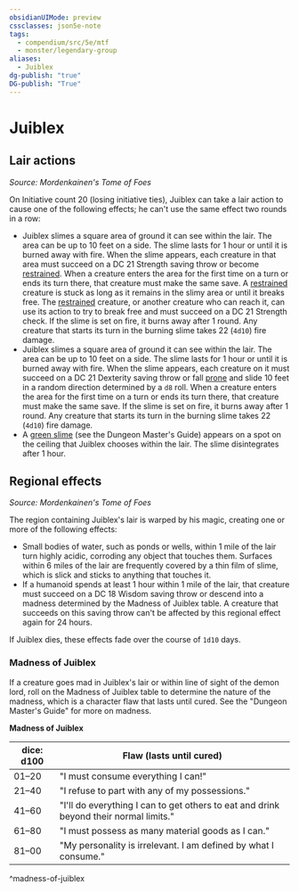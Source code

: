 ```yaml
---
obsidianUIMode: preview
cssclasses: json5e-note
tags:
  - compendium/src/5e/mtf
  - monster/legendary-group
aliases:
  - Juiblex
dg-publish: "true"
DG-publish: "True"
---
```

# Juiblex

## Lair actions
_Source: Mordenkainen's Tome of Foes_

On Initiative count 20 (losing initiative ties), Juiblex can take a lair action to cause one of the following effects; he can't use the same effect two rounds in a row:

- Juiblex slimes a square area of ground it can see within the lair. The area can be up to 10 feet on a side. The slime lasts for 1 hour or until it is burned away with fire. When the slime appears, each creature in that area must succeed on a DC 21 Strength saving throw or become [restrained](rules/conditions.md#restrained). When a creature enters the area for the first time on a turn or ends its turn there, that creature must make the same save. A [restrained](rules/conditions.md#restrained) creature is stuck as long as it remains in the slimy area or until it breaks free. The [restrained](rules/conditions.md#restrained) creature, or another creature who can reach it, can use its action to try to break free and must succeed on a DC 21 Strength check. If the slime is set on fire, it burns away after 1 round. Any creature that starts its turn in the burning slime takes 22 (`4d10`) fire damage.  
- Juiblex slimes a square area of ground it can see within the lair. The area can be up to 10 feet on a side. The slime lasts for 1 hour or until it is burned away with fire. When the slime appears, each creature on it must succeed on a DC 21 Dexterity saving throw or fall [prone](rules/conditions.md#prone) and slide 10 feet in a random direction determined by a `d8` roll. When a creature enters the area for the first time on a turn or ends its turn there, that creature must make the same save. If the slime is set on fire, it burns away after 1 round. Any creature that starts its turn in the burning slime takes 22 (`4d10`) fire damage.  
- A [green slime](compendium/traps-hazards/green-slime.md) (see the Dungeon Master's Guide) appears on a spot on the ceiling that Juiblex chooses within the lair. The slime disintegrates after 1 hour.  

## Regional effects
_Source: Mordenkainen's Tome of Foes_

The region containing Juiblex's lair is warped by his magic, creating one or more of the following effects:

- Small bodies of water, such as ponds or wells, within 1 mile of the lair turn highly acidic, corroding any object that touches them. Surfaces within 6 miles of the lair are frequently covered by a thin film of slime, which is slick and sticks to anything that touches it.  
- If a humanoid spends at least 1 hour within 1 mile of the lair, that creature must succeed on a DC 18 Wisdom saving throw or descend into a madness determined by the Madness of Juiblex table. A creature that succeeds on this saving throw can't be affected by this regional effect again for 24 hours.  

If Juiblex dies, these effects fade over the course of `1d10` days.

### Madness of Juiblex

If a creature goes mad in Juiblex's lair or within line of sight of the demon lord, roll on the Madness of Juiblex table to determine the nature of the madness, which is a character flaw that lasts until cured. See the "Dungeon Master's Guide" for more on madness.

**Madness of Juiblex**

| dice: d100 | Flaw (lasts until cured) |
|------------|--------------------------|
| 01–20 | "I must consume everything I can!" |
| 21–40 | "I refuse to part with any of my possessions." |
| 41–60 | "I'll do everything I can to get others to eat and drink beyond their normal limits." |
| 61–80 | "I must possess as many material goods as I can." |
| 81–00 | "My personality is irrelevant. I am defined by what I consume." |
^madness-of-juiblex
